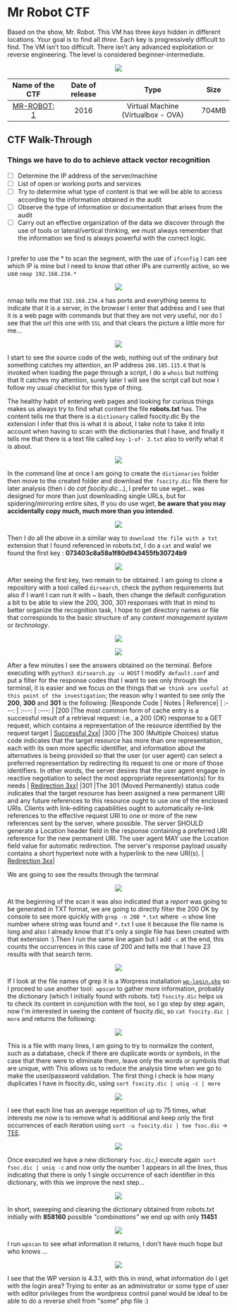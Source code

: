 # Mr Robot CTF
Based on the show, Mr. Robot. This VM has three *keys* hidden in different locations. Your goal is to find all *three*. Each key is progressively difficult to find. The VM isn’t too difficult. There isn’t any advanced exploitation or reverse engineering. The level is considered beginner-intermediate.
 
<p align="center"><img src="https://i.imgur.com/Ybn9MlI.gif" align="center"></p>


|Name of the CTF |Date of release | Type | Size|
| :---: | :---: | :---: | :---: |
|[MR-ROBOT: 1](https://download.vulnhub.com/mrrobot/mrRobot.ova) | 2016 | Virtual Machine (Virtualbox - OVA)|704MB|

## CTF Walk-Through
### Things we have to do to achieve attack vector recognition
- [ ] Determine the IP address of the server/machine
- [ ] List of open or working ports and services
- [ ] Try to determine what type of content is that we will be able to access according to the information obtained in the audit
- [ ] Observe the type of information or documentation that arises from the audit
- [ ] Carry out an effective organization of the data we discover through the use of tools or lateral/vertical thinking, we must always remember that the information we find is always powerful with the correct logic.

##

I prefer to use the * to scan the segment, with the use of `ifconfig` I can see which IP is mine but I need to know that other IPs are currently active, so we use  `nmap 192.168.234.*`
<p align="center"><img src="https://i.imgur.com/aEXHI0l.png" align="center"></p>
  
nmap tells me that `192.168.234.4` has ports and everything seems to indicate that it is a server, in the browser I enter that address and I see that it is a web page with commands but that they are not very useful, nor do I see that the url this one with `SSL` and that clears the picture a little more for me...
<p align="center"><img src="https://i.imgur.com/ifFovtX.png" align="center"></p>

I start to see the source code of the web, nothing out of the ordinary but something catches my attention, an IP address `208.185.115.6` that is invoked when loading the page through a script, I do a `whois` but nothing that It catches my attention, surely later I will see the script call but now I follow my usual checklist for this type of thing.

The healthy habit of entering web pages and looking for curious things makes us always try to find what content the file **robots.txt** has.
The content tells me that there is a `dictionary` called fsocity.dic By the extension I infer that this is what it is about, I take note to take it into account when having to scan with the dictionaries that I have, and finally it tells me that there is a text file called `key-1-of- 3.txt` also to verify what it is about.
<p align="center"><img src="https://i.imgur.com/VgL8w8G.png" align="center"></p>

In the command line at once I am going to create the `dictionaries` folder then move to the created folder and download the` fsocity.dic` file there for later analysis (then i do *cat fsocity.dic*...), I prefer to use wget... was designed for more than just downloading single URLs, but for spidering/mirroring entire sites, If you do use wget, **be aware that you may accidentally copy much, much more than you intended**.
<p align="center"><img src="https://i.imgur.com/yDtwFtV.png" align="center"></p>

Then I do all the above in a similar way to `download the file with a txt` extension that I found referenced in robots.txt, I do a `cat` and wala! we found the first key : **073403c8a58a1f80d943455fb30724b9**
<p align="center"><img src="https://i.imgur.com/4Lv3LZ4.png" align="center"></p>

After seeing the first key, two remain to be obtained. I am going to clone a repository with a tool called `dirsearch`, check the python requirements but also if I want I can run it with ~ bash, then change the default configuration a bit to be able to view the 200, 300, 301 responses with that in mind to better organize the recognition task, I hope to get directory names or file that corresponds to the basic structure of any *content management system* or *technology*.
<p align="center"><img src="https://i.imgur.com/PrdLsuo.png" align="center"></p>
<p align="center"><img src="https://i.imgur.com/SyBQiK2.png" align="center"></p>

After a few minutes I see the answers obtained on the terminal. Before executing with `python3 dirsearch.py -u HOST` I modify` default.conf` and put a filter for the response codes that I want to see only through the terminal, it is easier and we focus on the things that `we think are useful at this point of the investigation`; the reason why I wanted to see only the **200**, **300** and **301** is the following:
|Responde Code | Notes | Reference|
| :---:        | :---: | :---:    | 
|200           |The most common form of cache entry is a successful result of a retrieval request: i.e., a 200 (OK) response to a GET request, which contains a representation of the resource identified by the request target | [Successful 2xx](https://tools.ietf.org/html/rfc7231#section-6.3.1)|
|300           |The 300 (Multiple Choices) status code indicates that the target resource has more than one representation, each with its own more specific identifier, and information about the alternatives is being provided so that the user (or user agent) can select a preferred representation by redirecting its request to one or more of those identifiers.  In other words, the server desires that the user agent engage in reactive negotiation to select the most appropriate representation(s) for its needs | [Redirection 3xx](https://tools.ietf.org/html/rfc7231#section-6.4.1)|
|301           |The 301 (Moved Permanently) status code indicates that the target resource has been assigned a new permanent URI and any future references to this resource ought to use one of the enclosed URIs. Clients with link-editing capabilities ought to automatically re-link references to the effective request URI to one or more of the new references sent by the server, where possible. The server SHOULD generate a Location header field in the response containing a preferred URI reference for the new permanent URI. The user agent MAY use the Location field value for automatic redirection.  The server's response payload usually contains a short hypertext note with a hyperlink to the new URI(s). | [Redirection 3xx](https://tools.ietf.org/html/rfc7231#section-6.4.2)|

We are going to see the results through the terminal <p align="center"><img src="https://i.imgur.com/op2weqn.png" align="center"></p> 

At the beginning of the scan it was also indicated that a *report* was going to be generated in TXT format, we are going to directly filter the 200 OK by console to see more quickly with `grep -n 200 *.txt` where `-n` show line number where string was found and `*.txt` I use it because the file name is long and also I already know that it's only a single file has been created with that extension :).Then I run the same line again but I add `-c` at the end, this counts the occurrences in this case of 200 and tells me that I have 23 results with that search term.

<p align="center"><img src="https://i.imgur.com/5noHf0a.png" align="center"></p> 

If I look at the file names of grep it is a Worpress installation [`wp-login.php`](https://developer.wordpress.org/reference/files/wp-login.php/) so I proceed to use another tool:` wpscan` to gather more information, probably the dictionary (which I initially found with robots. txt) `fsocity.dic` helps us to check its content in conjunction with the tool, so I go step by step again, now I'm interested in seeing the content of fsocity.dic, so ` cat fsocity.dic | more ` and returns the following:
<p align="center"><img src="https://i.imgur.com/cYzX5fF.png" align="center"></p> 

This is a file with many lines, I am going to try to normalize the content, such as a database, check if there are duplicate words or symbols, in the case that there were to eliminate them, leave only the words or symbols that are unique, with This allows us to reduce the analysis time when we go to make the user/password validation.
The first thing I check is how many duplicates I have in fsocity.dic, using `sort fsocity.dic | uniq -c | more`
<p align="center"><img src="https://i.imgur.com/SQaukSU.png" align="center"></p>

I see that each line has an average repetition of up to 75 times, what interests me now is to remove what is additional and keep only the first occurrences of each iteration using `sort -u fsocity.dic | tee fsoc.dic` -> [TEE](https://www.man7.org/linux/man-pages/man1/tee.1.html).
<p align="center"><img src="https://i.imgur.com/M8szOZc.png" align="center"></p>

Once executed we have a new dictionary `fsoc.dic`,I execute again` sort fsoc.dic | uniq -c` and now only the number 1 appears in all the lines, thus indicating that there is only 1 single occurrence of each identifier in this dictionary, with this we improve the next step...
<p align="center"><img src="https://i.imgur.com/cZlMxCd.png" align="center"></p>

In short, sweeping and cleaning the dictionary obtained from robots.txt initially with **858160** possible *"combinations"* we end up with only **11451**
<p align="center"><img src="https://i.imgur.com/nPPmYLb.png" align="center"></p>

I run `wpscan` to see what information it returns, I don't have much hope but who knows ...
<p align="center"><img src="https://i.imgur.com/Qio2vyS.png" align="center"></p>

I see that the WP version is 4.3.1, with this in mind, what information do I get with the login area? Trying to enter as an administrator or some type of user with editor privileges from the wordpress control panel would be ideal to be able to do a reverse shell from "some" php file :)



